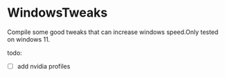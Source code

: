 # WindowsTweaks

Compile some good tweaks that can increase windows speed.Only tested on windows 11.

todo:

- [ ] add nvidia profiles
